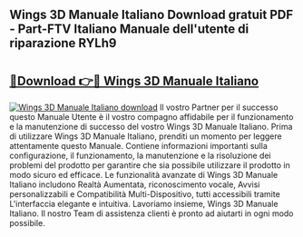 ## Wings 3D Manuale Italiano Download gratuit PDF - Part-FTV Italiano Manuale dell'utente di riparazione RYLh9

# <h2><a href="http://dfeft7i.blite.top/?on=Wings+3D+Manuale+Italiano">🔗Download 👉🔴 Wings 3D Manuale Italiano</a></h2>

[![Wings 3D Manuale Italiano download](https://i.imgur.com/lujVjoI.png)](http://dfeft7i.blite.top/?on=Wings+3D+Manuale+Italiano)
Il vostro Partner per il successo questo Manuale Utente è il vostro compagno affidabile per il funzionamento e la manutenzione di successo del vostro Wings 3D Manuale Italiano. Prima di utilizzare Wings 3D Manuale Italiano, prenditi un momento per leggere attentamente questo Manuale. Contiene informazioni importanti sulla configurazione, il funzionamento, la manutenzione e la risoluzione dei problemi del prodotto per garantire che sia possibile utilizzare il prodotto in modo sicuro ed efficace. Le funzionalità avanzate di Wings 3D Manuale Italiano includono Realtà Aumentata, riconoscimento vocale, Avvisi personalizzabili e Compatibilità Multi-Dispositivo, tutti accessibili tramite L'interfaccia elegante e intuitiva. Lavoriamo insieme, Wings 3D Manuale Italiano. Il nostro Team di assistenza clienti è pronto ad aiutarti in ogni modo possibile.
